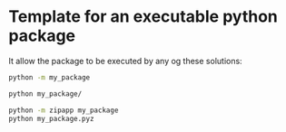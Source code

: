 
# Template for an executable python package


It allow the package to be executed by any og these solutions:

```sh
python -m my_package

python my_package/

python -m zipapp my_package
python my_package.pyz
```
